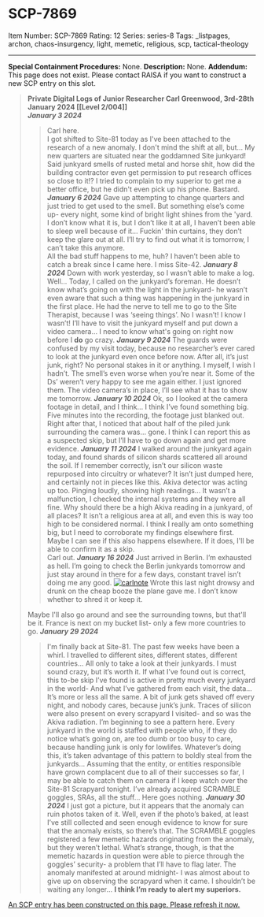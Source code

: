 # SCP-7869
Item Number: SCP-7869
Rating: 12
Series: series-8
Tags: _listpages, archon, chaos-insurgency, light, memetic, religious, scp, tactical-theology

---

  

**Special Containment Procedures:** None.
**Description:** None.
**Addendum:** This page does not exist. Please contact RAISA if you want to construct a new SCP entry on this slot.
> **Private Digital Logs of Junior Researcher Carl Greenwood, 3rd-28th January 2024 [[Level 2/004]]**  
>  **_January 3 2024_**
>> Carl here.  
>  I got shifted to Site-81 today as I've been attached to the research of a new anomaly. I don't mind the shift at all, but… My new quarters are situated near the goddamned Site junkyard! Said junkyard smells of rusted metal and horse shit, how did the building contractor even get permission to put research offices so close to it!? I tried to complain to my superior to get me a better office, but he didn't even pick up his phone. Bastard.
> **_January 6 2024_**
>> Gave up attempting to change quarters and just tried to get used to the smell. But something else’s come up- every night, some kind of bright light shines from the 'yard. I don’t know what it is, but I don’t like it at all, I haven’t been able to sleep well because of it… Fuckin' thin curtains, they don’t keep the glare out at all. I’ll try to find out what it is tomorrow, I can’t take this anymore.  
>  All the bad stuff happens to me, huh? I haven’t been able to catch a break since I came here. I miss Site-42.
> **_January 8 2024_**
>> Down with work yesterday, so I wasn’t able to make a log. Well… Today, I called on the junkyard’s foreman. He doesn’t know what’s going on with the light in the junkyard- he wasn’t even aware that such a thing was happening in the junkyard in the first place. He had the nerve to tell me to go to the Site Therapist, because I was ‘seeing things’. No I wasn’t! I know I wasn’t! I’ll have to visit the junkyard myself and put down a video camera… I need to know what's going on right now before I **do** go crazy.
> **_January 9 2024_**
>> The guards were confused by my visit today, because no researcher’s ever cared to look at the junkyard even once before now. After all, it’s just junk, right? No personal stakes in it or anything. I myself, I wish I hadn’t. The smell’s even worse when you’re near it. Some of the Ds’ weren’t very happy to see me again either. I just ignored them. The video camera’s in place, I’ll see what it has to show me tomorrow.
> **_January 10 2024_**
>> Ok, so I looked at the camera footage in detail, and I think… I think I’ve found something big. Five minutes into the recording, the footage just blanked out. Right after that, I noticed that about half of the piled junk surrounding the camera was… gone. I think I can report this as a suspected skip, but I’ll have to go down again and get more evidence.
> **_January 11 2024_**
>> I walked around the junkyard again today, and found shards of silicon shards scattered all around the soil. If I remember correctly, isn’t our silicon waste repurposed into circuitry or whatever? It isn’t just dumped here, and certainly not in pieces like this. Akiva detector was acting up too. Pinging loudly, showing high readings… It wasn’t a malfunction, I checked the internal systems and they were all fine. Why should there be a high Akiva reading in a junkyard, of all places? It isn’t a religious area at all, and even this is way too high to be considered normal. I think I really am onto something big, but I need to corroborate my findings elsewhere first. Maybe I can see if this also happens elsewhere. If it does, I'll be able to confirm it as a skip.  
>  Carl out.
> **_January 16 2024_**
>> Just arrived in Berlin. I’m exhausted as hell. I’m going to check the Berlin junkyards tomorrow and just stay around in there for a few days, constant travel isn’t doing me any good.
>> [![carlnote](https://scp-wiki.wdfiles.com/local--resized-images/fragment:scp-7869-iteration-one/carlnote/medium.jpg)](https://scp-wiki.wdfiles.com/local--files/fragment:scp-7869-iteration-one/carlnote)
>> Wrote this last night drowsy and drunk on the cheap booze the plane gave me. I don’t know whether to shred it or keep it.
>>   
>  Maybe I'll also go around and see the surrounding towns, but that'll be it. France is next on my bucket list- only a few more countries to go.
> **_January 29 2024_**
>> I'm finally back at Site-81. The past few weeks have been a whirl. I travelled to different sites, different states, different countries… All only to take a look at their junkyards. I must sound crazy, but it’s worth it. If what I’ve found out is correct, this to-be skip I’ve found is active in pretty much every junkyard in the world- And what I’ve gathered from each visit, the data… It’s more or less all the same. A bit of junk gets shaved off every night, and nobody cares, because junk’s junk. Traces of silicon were also present on every scrapyard I visited- and so was the Akiva radiation. I’m beginning to see a pattern here. Every junkyard in the world is staffed with people who, if they do notice what’s going on, are too dumb or too busy to care, because handling junk is only for lowlifes. Whatever’s doing this, it’s taken advantage of this pattern to boldly steal from the junkyards… Assuming that the entity, or entities responsible have grown complacent due to all of their successes so far, I may be able to catch them on camera if I keep watch over the Site-81 Scrapyard tonight. I’ve already acquired SCRAMBLE goggles, SRAs, all the stuff… Here goes nothing.
> **_January 30 2024_**
>> I just got a picture, but it appears that the anomaly can ruin photos taken of it. Well, even if the photo’s baked, at least I’ve still collected and seen enough evidence to know for sure that the anomaly exists, so there’s that. The SCRAMBLE goggles registered a few memetic hazards originating from the anomaly, but they weren’t lethal. What’s strange, though, is that the memetic hazards in question were able to pierce through the goggles’ security- a problem that I’ll have to flag later. The anomaly manifested at around midnight- I was almost about to give up on observing the scrapyard when it came. I shouldn’t be waiting any longer… **I think I’m ready to alert my superiors.**
  
  

[An SCP entry has been constructed on this page. Please refresh it now.](/scp-7869/offset/1)